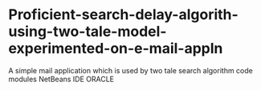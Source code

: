 # Proficient-search-delay-algorith-using-two-tale-model-experimented-on-e-mail-appln
A simple mail application which is used by two tale search algorithm
code modules
NetBeans IDE
ORACLE
